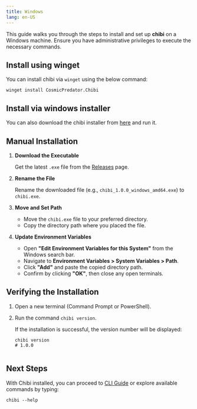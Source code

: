```yaml
---
title: Windows
lang: en-US
---
```

This guide walks you through the steps to install and set up **chibi** on a Windows machine. Ensure you have administrative privileges to execute the necessary commands.

## Install using winget

You can install chibi via `winget` using the below command:

```shell
winget install CosmicPredator.Chibi
```

## Install via windows installer

You can also download the chibi installer from [here](https://github.com/CosmicPredator/chibi-cli/releases/latest) and run it.

## Manual Installation

1. **Download the Executable**

   Get the latest `.exe` file from the [Releases](https://github.com/CosmicPredator/chibi-cli/releases/latest) page.
2. **Rename the File**

   Rename the downloaded file (e.g., `chibi_1.0.0_windows_amd64.exe`) to `chibi.exe`.
3. **Move and Set Path**

   - Move the `chibi.exe` file to your preferred directory.
   - Copy the directory path where you placed the file.
4. **Update Environment Variables**

   - Open **"Edit Environment Variables for this System"** from the Windows search bar.
   - Navigate to **Environment Variables > System Variables > Path**.
   - Click **"Add"** and paste the copied directory path.
   - Confirm by clicking **"OK"**, then close any open terminals.

## Verifying the Installation

1. Open a new terminal (Command Prompt or PowerShell).
2. Run the command `chibi version`.

   If the installation is successful, the version number will be displayed:

   ```shell
   chibi version
   # 1.0.0


   ```

## Next Steps

With Chibi installed, you can proceed to [CLI Guide](../02_cli_guide/index) or explore available commands by typing:

```shell
chibi --help
```
